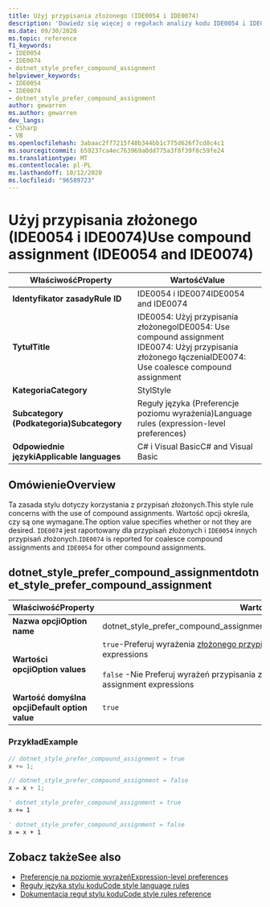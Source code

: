 ```yaml
---
title: Użyj przypisania złożonego (IDE0054 i IDE0074)
description: 'Dowiedz się więcej o regułach analizy kodu IDE0054 i IDE0074: Użyj przypisania złożonego'
ms.date: 09/30/2020
ms.topic: reference
f1_keywords:
- IDE0054
- IDE0074
- dotnet_style_prefer_compound_assignment
helpviewer_keywords:
- IDE0054
- IDE0074
- dotnet_style_prefer_compound_assignment
author: gewarren
ms.author: gewarren
dev_langs:
- CSharp
- VB
ms.openlocfilehash: 3abaac2ff7215f48b344bb1c775d626f7cd8c4c1
ms.sourcegitcommit: b59237ca4ec763969a0dd775a3f8f39f8c59fe24
ms.translationtype: MT
ms.contentlocale: pl-PL
ms.lasthandoff: 10/12/2020
ms.locfileid: "96589723"
---
```

# <a name="use-compound-assignment-ide0054-and-ide0074"></a><span data-ttu-id="417b7-103">Użyj przypisania złożonego (IDE0054 i IDE0074)</span><span class="sxs-lookup"><span data-stu-id="417b7-103">Use compound assignment (IDE0054 and IDE0074)</span></span>

|<span data-ttu-id="417b7-104">Właściwość</span><span class="sxs-lookup"><span data-stu-id="417b7-104">Property</span></span>|<span data-ttu-id="417b7-105">Wartość</span><span class="sxs-lookup"><span data-stu-id="417b7-105">Value</span></span>|
|-|-|
| <span data-ttu-id="417b7-106">**Identyfikator zasady**</span><span class="sxs-lookup"><span data-stu-id="417b7-106">**Rule ID**</span></span> | <span data-ttu-id="417b7-107">IDE0054 i IDE0074</span><span class="sxs-lookup"><span data-stu-id="417b7-107">IDE0054 and IDE0074</span></span> |
| <span data-ttu-id="417b7-108">**Tytuł**</span><span class="sxs-lookup"><span data-stu-id="417b7-108">**Title**</span></span> | <span data-ttu-id="417b7-109">IDE0054: Użyj przypisania złożonego</span><span class="sxs-lookup"><span data-stu-id="417b7-109">IDE0054: Use compound assignment</span></span><br/> <span data-ttu-id="417b7-110">IDE0074: Użyj przypisania złożonego łączenia</span><span class="sxs-lookup"><span data-stu-id="417b7-110">IDE0074: Use coalesce compound assignment</span></span> |
| <span data-ttu-id="417b7-111">**Kategoria**</span><span class="sxs-lookup"><span data-stu-id="417b7-111">**Category**</span></span> | <span data-ttu-id="417b7-112">Styl</span><span class="sxs-lookup"><span data-stu-id="417b7-112">Style</span></span> |
| <span data-ttu-id="417b7-113">**Subcategory (Podkategoria)**</span><span class="sxs-lookup"><span data-stu-id="417b7-113">**Subcategory**</span></span> | <span data-ttu-id="417b7-114">Reguły języka (Preferencje poziomu wyrażenia)</span><span class="sxs-lookup"><span data-stu-id="417b7-114">Language rules (expression-level preferences)</span></span> |
| <span data-ttu-id="417b7-115">**Odpowiednie języki**</span><span class="sxs-lookup"><span data-stu-id="417b7-115">**Applicable languages**</span></span> | <span data-ttu-id="417b7-116">C# i Visual Basic</span><span class="sxs-lookup"><span data-stu-id="417b7-116">C# and Visual Basic</span></span> |

## <a name="overview"></a><span data-ttu-id="417b7-117">Omówienie</span><span class="sxs-lookup"><span data-stu-id="417b7-117">Overview</span></span>

<span data-ttu-id="417b7-118">Ta zasada stylu dotyczy korzystania z przypisań złożonych.</span><span class="sxs-lookup"><span data-stu-id="417b7-118">This style rule concerns with the use of compound assignments.</span></span> <span data-ttu-id="417b7-119">Wartość opcji określa, czy są one wymagane.</span><span class="sxs-lookup"><span data-stu-id="417b7-119">The option value specifies whether or not they are desired.</span></span> <span data-ttu-id="417b7-120">`IDE0074` jest raportowany dla przypisań złożonych i `IDE0054` innych przypisań złożonych.</span><span class="sxs-lookup"><span data-stu-id="417b7-120">`IDE0074` is reported for coalesce compound assignments and `IDE0054` for other compound assignments.</span></span>

## <a name="dotnet_style_prefer_compound_assignment"></a><span data-ttu-id="417b7-121">dotnet_style_prefer_compound_assignment</span><span class="sxs-lookup"><span data-stu-id="417b7-121">dotnet_style_prefer_compound_assignment</span></span>

|<span data-ttu-id="417b7-122">Właściwość</span><span class="sxs-lookup"><span data-stu-id="417b7-122">Property</span></span>|<span data-ttu-id="417b7-123">Wartość</span><span class="sxs-lookup"><span data-stu-id="417b7-123">Value</span></span>|
|-|-|
| <span data-ttu-id="417b7-124">**Nazwa opcji**</span><span class="sxs-lookup"><span data-stu-id="417b7-124">**Option name**</span></span> | <span data-ttu-id="417b7-125">dotnet_style_prefer_compound_assignment</span><span class="sxs-lookup"><span data-stu-id="417b7-125">dotnet_style_prefer_compound_assignment</span></span>
| <span data-ttu-id="417b7-126">**Wartości opcji**</span><span class="sxs-lookup"><span data-stu-id="417b7-126">**Option values**</span></span> | <span data-ttu-id="417b7-127">`true`-Preferuj wyrażenia [złożonego przypisania](../../../csharp/language-reference/operators/assignment-operator.md#compound-assignment)</span><span class="sxs-lookup"><span data-stu-id="417b7-127">`true` - Prefer [compound assignment](../../../csharp/language-reference/operators/assignment-operator.md#compound-assignment) expressions</span></span><br /><br /><span data-ttu-id="417b7-128">`false` -Nie Preferuj wyrażeń przypisania złożonego</span><span class="sxs-lookup"><span data-stu-id="417b7-128">`false` - Don't prefer compound assignment expressions</span></span> |
| <span data-ttu-id="417b7-129">**Wartość domyślna opcji**</span><span class="sxs-lookup"><span data-stu-id="417b7-129">**Default option value**</span></span> | `true` |

### <a name="example"></a><span data-ttu-id="417b7-130">Przykład</span><span class="sxs-lookup"><span data-stu-id="417b7-130">Example</span></span>

```csharp
// dotnet_style_prefer_compound_assignment = true
x += 1;

// dotnet_style_prefer_compound_assignment = false
x = x + 1;
```

```vb
' dotnet_style_prefer_compound_assignment = true
x += 1

' dotnet_style_prefer_compound_assignment = false
x = x + 1
```

## <a name="see-also"></a><span data-ttu-id="417b7-131">Zobacz także</span><span class="sxs-lookup"><span data-stu-id="417b7-131">See also</span></span>

- [<span data-ttu-id="417b7-132">Preferencje na poziomie wyrażeń</span><span class="sxs-lookup"><span data-stu-id="417b7-132">Expression-level preferences</span></span>](expression-level-preferences.md)
- [<span data-ttu-id="417b7-133">Reguły języka stylu kodu</span><span class="sxs-lookup"><span data-stu-id="417b7-133">Code style language rules</span></span>](language-rules.md)
- [<span data-ttu-id="417b7-134">Dokumentacja reguł stylu kodu</span><span class="sxs-lookup"><span data-stu-id="417b7-134">Code style rules reference</span></span>](index.md)
